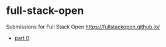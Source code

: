 # full-stack-open
Submissions for Full Stack Open https://fullstackopen.github.io/

* [part 0](https://github.com/juusokor/full-stack-open/tree/master/osa0)
